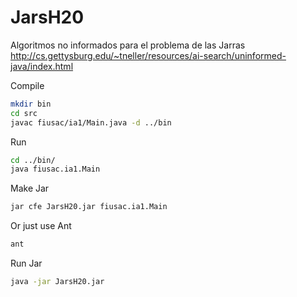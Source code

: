 JarsH20
=======

Algoritmos no informados para el problema de las Jarras
http://cs.gettysburg.edu/~tneller/resources/ai-search/uninformed-java/index.html

Compile
```bash
mkdir bin
cd src
javac fiusac/ia1/Main.java -d ../bin
```
Run
```bash
cd ../bin/
java fiusac.ia1.Main
```
Make Jar
```bash
jar cfe JarsH20.jar fiusac.ia1.Main
```
Or just use Ant
```bash
ant
```
Run Jar
```bash
java -jar JarsH20.jar

```
